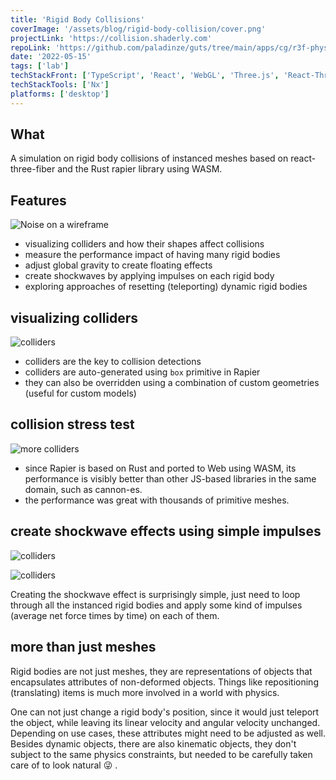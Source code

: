 ```yaml
---
title: 'Rigid Body Collisions'
coverImage: '/assets/blog/rigid-body-collision/cover.png'
projectLink: 'https://collision.shaderly.com'
repoLink: 'https://github.com/paladinze/guts/tree/main/apps/cg/r3f-physics'
date: '2022-05-15'
tags: ['lab']
techStackFront: ['TypeScript', 'React', 'WebGL', 'Three.js', 'React-Three-Fiber', 'Rapier']
techStackTools: ['Nx']
platforms: ['desktop']
---
```


## What

A simulation on rigid body collisions of instanced meshes based on react-three-fiber and the Rust rapier library using WASM.

## Features
![Noise on a wireframe](/assets/blog/rigid-body-collision/screenshot-1.png)

- visualizing colliders and how their shapes affect collisions
- measure the performance impact of having many rigid bodies
- adjust global gravity to create floating effects
- create shockwaves by applying impulses on each rigid body
- exploring approaches of resetting (teleporting) dynamic rigid bodies

## visualizing colliders

![colliders](/assets/blog/rigid-body-collision/screenshot-2.png)

- colliders are the key to collision detections
- colliders are auto-generated using `box` primitive in Rapier
- they can also be overridden using a combination of custom geometries (useful for custom models)

## collision stress test
![more colliders](/assets/blog/rigid-body-collision/screenshot-4.png)

- since Rapier is based on Rust and ported to Web using WASM, its performance is visibly better than other JS-based libraries in the same domain, such as cannon-es.
- the performance was great with thousands of primitive meshes.

## create shockwave effects using simple impulses

![colliders](/assets/blog/rigid-body-collision/screenshot-5.png)

![colliders](/assets/blog/rigid-body-collision/screenshot-3.png)

Creating the shockwave effect is surprisingly simple, just need to loop through all the instanced rigid bodies and apply some kind of impulses (average net force times by time) on each of them.

## more than just meshes
Rigid bodies are not just meshes, they are representations of objects that encapsulates attributes of non-deformed objects. Things like repositioning (translating) items is much more involved in a world with physics. 

One can not just change a rigid body's position, since it would just teleport the object, while leaving its linear velocity and angular velocity unchanged. Depending on use cases, these attributes might need to be adjusted as well. Besides dynamic objects, there are also kinematic objects, they don't subject to the same physics constraints, but needed to be carefully taken care of to look natural 😜 .



